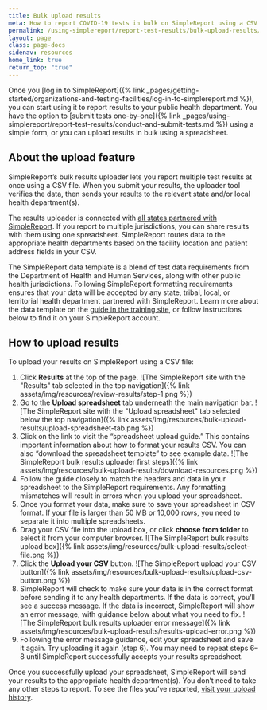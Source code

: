 ```yaml
---
title: Bulk upload results
meta: How to report COVID-19 tests in bulk on SimpleReport using a CSV file
permalink: /using-simplereport/report-test-results/bulk-upload-results/
layout: page
class: page-docs
sidenav: resources
home_link: true
return_top: "true"
---
```


Once you [log in to SimpleReport]({% link _pages/getting-started/organizations-and-testing-facilities/log-in-to-simplereport.md %}), you can start using it to report results to your public health department. You have the option to [submit tests one-by-one]({% link _pages/using-simplereport/report-test-results/conduct-and-submit-tests.md %}) using a simple form, or you can upload results in bulk using a spreadsheet.

## About the upload feature

SimpleReport’s bulk results uploader lets you report multiple test results at once using a CSV file. When you submit your results, the uploader tool verifies the data, then sends your results to the relevant state and/or local health department(s).  

The results uploader is connected with [all states partnered with SimpleReport](https://www.simplereport.gov/getting-started/organizations-and-testing-facilities/where-does-simplereport-work/). If you report to multiple jurisdictions, you can share results with them using one spreadsheet. SimpleReport routes data to the appropriate health departments based on the facility location and patient address fields in your CSV.

The SimpleReport data template is a blend of test data requirements from the Department of Health and Human Services, along with other public health jurisdictions. Following SimpleReport formatting requirements ensures that your data will be accepted by any state, tribal, local, or territorial health department partnered with SimpleReport. Learn more about the data template on the [guide in the training site](https://training.simplereport.gov/app/results/upload/submit/guide?facility=04d1db52-1d42-4e89-a6d3-307734c867c2), or follow instructions below to find it on your SimpleReport account.

## How to upload results

To upload your results on SimpleReport using a CSV file: 

1. Click **Results** at the top of the page. 
![The SimpleReport site with the "Results" tab selected in the top navigation]({% link assets/img/resources/review-results/step-1.png %})
1. Go to the **Upload spreadsheet** tab underneath the main navigation bar. 
![The SimpleReport site with the "Upload spreadsheet" tab selected below the top navigation]({% link assets/img/resources/bulk-upload-results/upload-spreadsheet-tab.png %})
1. Click on the link to visit the “spreadsheet upload guide.” This contains important information about how to format your results CSV. You can also “download the spreadsheet template” to see example data.
![The SimpleReport bulk results uploader first steps]({% link assets/img/resources/bulk-upload-results/download-resources.png %})
1. Follow the guide closely to match the headers and data in your spreadsheet to the SimpleReport requirements. Any formatting mismatches will result in errors when you upload your spreadsheet. 
1. Once you format your data, make sure to save your spreadsheet in CSV format. If your file is larger than 50 MB or 10,000 rows, you need to separate it into multiple spreadsheets.   
1. Drag your CSV file into the upload box, or click **choose from folder** to select it from your computer browser. 
![The SimpleReport bulk results upload box]({% link assets/img/resources/bulk-upload-results/select-file.png %})
1. Click the **Upload your CSV** button. 
![The SimpleReport upload your CSV button]({% link assets/img/resources/bulk-upload-results/upload-csv-button.png %})
1. SimpleReport will check to make sure your data is in the correct format before sending it to any health departments. If the data is correct, you’ll see a success message. If the data is incorrect, SimpleReport will show an error message, with guidance below about what you need to fix. 
![The SimpleReport bulk results uploader error message]({% link assets/img/resources/bulk-upload-results/results-upload-error.png %})
1. Following the error message guidance, edit your spreadsheet and save it again. Try uploading it again (step 6). You may need to repeat steps 6–8 until SimpleReport successfully accepts your results spreadsheet. 

Once you successfully upload your spreadsheet, SimpleReport will send your results to the appropriate health department(s). You don’t need to take any other steps to report. To see the files you’ve reported, [visit your upload history](https://www.simplereport.gov/using-simplereport/manage-results/see-upload-history).  

